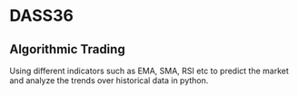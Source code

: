 # DASS36

## Algorithmic Trading
Using different indicators such as EMA, SMA, RSI etc to predict the market and analyze the trends over historical data in python.